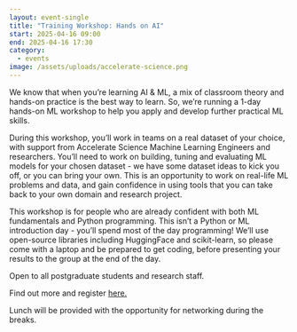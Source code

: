 ```yaml
---
layout: event-single
title: "Training Workshop: Hands on AI"
start: 2025-04-16 09:00
end: 2025-04-16 17:30
category:
  - events
image: /assets/uploads/accelerate-science.png
---
```

We know that when you’re learning AI & ML, a mix of classroom theory and hands-on practice is the best way to learn. So, we’re running a 1-day hands-on ML workshop to help you apply and develop further practical ML skills.

During this workshop, you’ll work in teams on a real dataset of your choice, with support from Accelerate Science Machine Learning Engineers and researchers. You’ll need to work on building, tuning and evaluating ML models for your chosen dataset - we have some dataset ideas to kick you off, or you can bring your own. This is an opportunity to work on real-life ML problems and data, and gain confidence in using tools that you can take back to your own domain and research project.

This workshop is for people who are already confident with both ML fundamentals and Python programming. This isn’t a Python or ML introduction day - you’ll spend most of the day programming! We’ll use open-source libraries including HuggingFace and scikit-learn, so please come with a laptop and be prepared to get coding, before presenting your results to the group at the end of the day.

Open to all postgraduate students and research staff.

Find out more and register [here.](https://www.training.cam.ac.uk/apsci/event/5691042)

Lunch will be provided with the opportunity for networking during the breaks.
